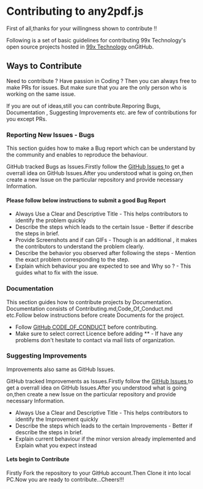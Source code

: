 # Contributing to any2pdf.js

First of all,thanks for your willingness shown to contribute !!

Following is a set of basic guidelines for contributing 99x Technology's open source projects hosted in [99x Technology](https://github.com/99xt) onGitHub.

## Ways to Contribute

Need to contribute ? Have passion in Coding ? Then you can always free to make  PRs  for issues. But make sure that you are the only person who is working on the same issue.

If you are out of ideas,still you can contribute.Reporing Bugs, Documentation , Suggesting Improvements etc. are few of contributions for you except PRs.


### Reporting New Issues - Bugs

This section guides how to make a Bug report which can be understand by the community and enables to reproduce the behaviour.

GitHub tracked Bugs as Issues.Firstly follow the [ GitHub Issues ](https://github.com/99xt/any2pdf.js/issues) to get a overrall idea on GitHub Issues.After you understood what is going on,then create a new Issue on the particular repository and provide necessary Information.

#### Please follow below instructions to submit a good Bug Report

* Always Use a Clear and Descriptive Title  - This helps contributors to identify the problem quickly
* Describe the steps which leads to the certain Issue  - Better if describe the steps in brief.
* Provide Screenshots and if can GIFs   - Though is an additional , it makes the contributors to understand the problem clearly.
* Describe the behavior you observed after following the steps  - Mention the exact problem corresponding to the step.
* Explain which behaviour you are expected to see and Why so ?  - This guides what to fix with the issue.


### Documentation

This section guides how to contribute projects by Documentation. Documentation consists of Contributing.md,Code_Of_Conduct.md etc.Follow below instructions before create Documents for the project.

* Follow [GitHub CODE_OF_CONDUCT]( https://github.com/99xt/any2pdf.js/blob/master/CODE_OF_CONDUCT.md )  before contributing.
* Make sure to select correct Licence before adding ** - If have any problems don't hesitate to contact via mail lists of organization.


### Suggesting Improvements

Improvements also same as GitHub Issues.

GitHub tracked Improvements as Issues.Firstly follow the [ GitHub Issues ](https://github.com/99xt/any2pdf.js/issues) to get a overrall idea on GitHub Issues.After you understood what is going on,then create a new Issue on the particular repository and provide necessary Information.

* Always Use a Clear and Descriptive Title  - This helps contributors to identify the Improvement quickly
* Describe the steps which leads to the certain Improvements  - Better if describe the steps in brief.
* Explain current behaviour if the minor version already implemented and Explain what you expect instead 


#### Lets begin to Contribute

Firstly Fork the repository to your GitHub account.Then Clone it into local PC.Now you are ready to contribute...Cheers!!!

